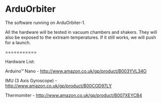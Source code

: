 ArduOrbiter
===========

The software running on ArduOrbiter-1.

All the hardware will be tested in vacuum chambers and shakers. They will also be exposed to the extream temperatures. If it still works, we will push for a launch.

===========

Hardware List:

Arduino™ Nano - http://www.amazon.co.uk/gp/product/B003YVL34O

IMU (3 Axis Gyroscope) - http://www.amazon.co.uk/gp/product/B00COD97LY

Thermomiter - http://www.amazon.co.uk/gp/product/B007XEYCB4
